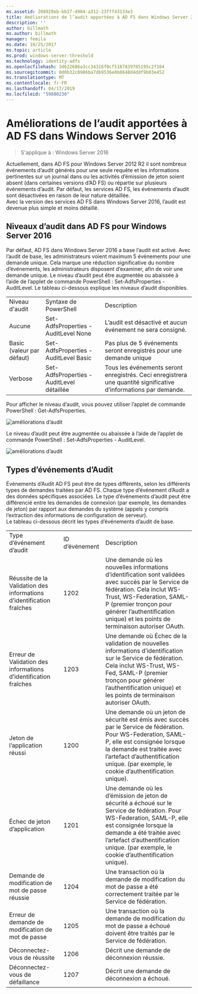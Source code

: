 ```yaml
---
ms.assetid: 208928eb-bb17-4984-a312-23fff43133e3
title: Améliorations de l’audit apportées à AD FS dans Windows Server 2016
description: ''
author: billmath
ms.author: billmath
manager: femila
ms.date: 10/25/2017
ms.topic: article
ms.prod: windows-server-threshold
ms.technology: identity-adfs
ms.openlocfilehash: 3d622686a3cc34316f0cf5187839785195c2f104
ms.sourcegitcommit: 0d0b32c8986ba7db9536e0b8648d4ddf9b03e452
ms.translationtype: MT
ms.contentlocale: fr-FR
ms.lasthandoff: 04/17/2019
ms.locfileid: "59880230"
---
```

# <a name="auditing-enhancements-to-ad-fs-in-windows-server-2016"></a>Améliorations de l’audit apportées à AD FS dans Windows Server 2016

>S'applique à : Windows Server 2016

Actuellement, dans AD FS pour Windows Server 2012 R2 il sont nombreux événements d’audit générés pour une seule requête et les informations pertinentes sur un journal dans ou les activités d’émission de jeton soient absent (dans certaines versions d’AD FS) ou répartie sur plusieurs événements d’audit. Par défaut, les services AD FS, les événements d’audit sont désactivées en raison de leur nature détaillée.  
    Avec la version des services AD FS dans Windows Server 2016, l’audit est devenue plus simple et moins détaillé.  
  
## <a name="auditing-levels-in-ad-fs-for-windows-server-2016"></a>Niveaux d’audit dans AD FS pour Windows Server 2016  
Par défaut, AD FS dans Windows Server 2016 a base l’audit est activé.  Avec l’audit de base, les administrateurs voient maximum 5 événements pour une demande unique.  Cela marque une réduction significative du nombre d’événements, les administrateurs disposent d’examiner, afin de voir une demande unique.   Le niveau d’audit peut être augmentée ou abaissée à l’aide de l’applet de commande PowerShell :  Set-AdfsProperties - AuditLevel.  Le tableau ci-dessous explique les niveaux d’audit disponibles.  
  
||||  
|-|-|-|  
|Niveau d'audit|Syntaxe de PowerShell|Description|  
|Aucune|Set-AdfsProperties - AuditLevel None|L’audit est désactivé et aucun événement ne sera consigné.|  
|Basic (valeur par défaut)|Set-AdfsProperties - AuditLevel Basic|Pas plus de 5 événements seront enregistrés pour une demande unique|  
|Verbose|Set-AdfsProperties - AuditLevel détaillée|Tous les événements seront enregistrés.  Ceci enregistrera une quantité significative d’informations par demande.|  
  
Pour afficher le niveau d’audit, vous pouvez utiliser l’applet de commande PowerShell :  Get-AdfsProperties.  
  
![améliorations d’audit](media/Auditing-Enhancements-to-AD-FS-in-Windows-Server-2016/ADFS_Audit_1.PNG)  
  
Le niveau d’audit peut être augmentée ou abaissée à l’aide de l’applet de commande PowerShell :  Set-AdfsProperties - AuditLevel.  
  
![améliorations d’audit](media/Auditing-Enhancements-to-AD-FS-in-Windows-Server-2016/ADFS_Audit_2.png)  
  
## <a name="types-of-audit-events"></a>Types d’événements d’Audit  
Événements d’Audit AD FS peut être de types différents, selon les différents types de demandes traitées par AD FS. Chaque type d’événement d’Audit a des données spécifiques associées.  Le type d’événements d’audit peut être différencié entre les demandes de connexion (par exemple, les demandes de jeton) par rapport aux demandes du système (appels y compris l’extraction des informations de configuration de serveur).    
  Le tableau ci-dessous décrit les types d’événements d’audit de base.  
  
||||  
|-|-|-|  
|Type d’événement d’audit|ID d’événement|Description|  
|Réussite de la Validation des informations d’identification fraîches|1202|Une demande où les nouvelles informations d’identification sont validées avec succès par le Service de fédération. Cela inclut WS-Trust, WS-Federation, SAML-P (premier tronçon pour générer l’authentification unique) et les points de terminaison autoriser OAuth.|  
|Erreur de Validation des informations d’identification fraîches|1203|Une demande où Échec de la validation de nouvelles informations d’identification sur le Service de fédération. Cela inclut WS-Trust, WS-Fed, SAML-P (premier tronçon pour générer l’authentification unique) et les points de terminaison autoriser OAuth.|  
|Jeton de l’application réussi|1200|Une demande où un jeton de sécurité est émis avec succès par le Service de fédération. Pour WS-Federation, SAML-P, elle est consignée lorsque la demande est traitée avec l’artefact d’authentification unique. (par exemple, le cookie d’authentification unique).|  
|Échec de jeton d’application|1201|Une demande où les d’émission de jeton de sécurité a échoué sur le Service de fédération. Pour WS-Federation, SAML-P, elle est consignée lorsque la demande a été traitée avec l’artefact d’authentification unique. (par exemple, le cookie d’authentification unique).|  
|Demande de modification de mot de passe réussie|1204|Une transaction où la demande de modification du mot de passe a été correctement traitée par le Service de fédération.|  
|Erreur de demande de modification de mot de passe|1205|Une transaction où la demande de modification du mot de passe a échoué doivent être traités par le Service de fédération.| 
|Déconnectez-vous de réussite|1206|Décrit une demande de déconnexion réussie.|  
|Déconnectez-vous de défaillance|1207|Décrit une demande de déconnexion a échoué.|  

  


